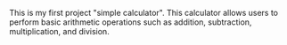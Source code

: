 This is my first project "simple calculator". This calculator allows users to perform basic arithmetic operations such as addition, subtraction, multiplication, and division.
